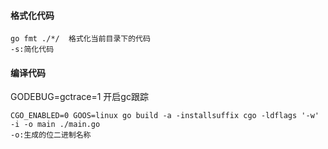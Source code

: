 #### 格式化代码


```
go fmt ./*/  格式化当前目录下的代码 
-s:简化代码

```

#### 编译代码

GODEBUG=gctrace=1 开启gc跟踪

```
CGO_ENABLED=0 GOOS=linux go build -a -installsuffix cgo -ldflags '-w' -i -o main ./main.go
-o:生成的位二进制名称

```
